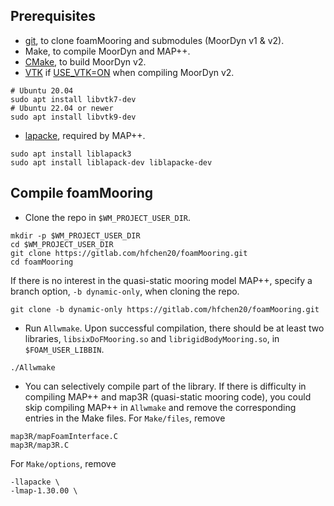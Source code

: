## Prerequisites
- [git](https://git-scm.com/), to clone foamMooring and submodules (MoorDyn v1 & v2).
- Make, to compile MoorDyn and MAP++.
- [CMake](https://cmake.org/), to build MoorDyn v2.
- [VTK](https://vtk.org/) if [USE_VTK=ON](https://gitlab.com/hfchen20/foamMooring/-/merge_requests/3) when compiling MoorDyn v2. 
```
# Ubuntu 20.04
sudo apt install libvtk7-dev
# Ubuntu 22.04 or newer
sudo apt install libvtk9-dev
```

- [lapacke](https://www.netlib.org/lapack/lapacke.html), required by MAP++.
```
sudo apt install liblapack3
sudo apt install liblapack-dev liblapacke-dev
```

## Compile foamMooring
- Clone the repo in `$WM_PROJECT_USER_DIR`.
```
mkdir -p $WM_PROJECT_USER_DIR
cd $WM_PROJECT_USER_DIR
git clone https://gitlab.com/hfchen20/foamMooring.git
cd foamMooring 
```
If there is no interest in the quasi-static mooring model MAP++, specify a branch option, `-b dynamic-only`, when cloning the repo.
```
git clone -b dynamic-only https://gitlab.com/hfchen20/foamMooring.git
```

- Run `Allwmake`. Upon successful compilation, there should be at least two libraries, `libsixDoFMooring.so` and `librigidBodyMooring.so`, in `$FOAM_USER_LIBBIN`.
```
./Allwmake
```

- You can selectively compile part of the library. If there is difficulty in compiling MAP++ and map3R (quasi-static mooring code),  you could skip compiling MAP++ in `Allwmake` and remove the corresponding entries in the Make files.
For `Make/files`, remove
```
map3R/mapFoamInterface.C
map3R/map3R.C
```
For `Make/options`, remove
```
-llapacke \
-lmap-1.30.00 \
```
